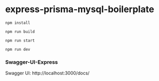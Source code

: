 # express-prisma-mysql-boilerplate

```
npm install
```

```
npm run build
```

```
npm run start
```

```
npm run dev
```

### Swagger-UI-Express

Swagger UI: http://localhost:3000/docs/